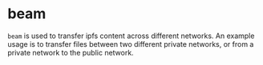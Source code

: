 # beam

`beam` is used to transfer ipfs content across different networks. An example usage is to transfer files between two different private networks, or from a private network to the public network.